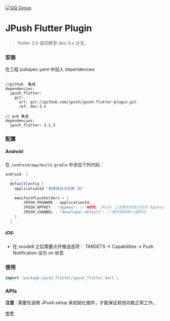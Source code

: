 [![QQ Group](https://img.shields.io/badge/QQ%20Group-862401307-red.svg)]()
# JPush Flutter Plugin
> flutter 3.0 请切换至 dev-3.x 分支。
### 安装

在工程 pubspec.yaml 中加入 dependencies

```
  
//github  集成
dependencies:
  jpush_flutter:
    git:
      url: git://github.com/jpush/jpush-flutter-plugin.git
      ref: dev-3.x
      
// pub 集成
dependencies:
  jpush_flutter: 3.1.3
```

### 配置

##### Android:

在 `/android/app/build.gradle` 中添加下列代码：

```groovy
android: {
  ....
  defaultConfig {
    applicationId "替换成自己应用 ID"
    ...
    manifestPlaceholders = [
        JPUSH_PKGNAME : applicationId,
        JPUSH_APPKEY : "appkey", // NOTE: JPush 上注册的包名对应的 Appkey.
        JPUSH_CHANNEL : "developer-default", //暂时填写默认值即可.
    ]
  }    
```
##### iOS:

- 在 xcode8 之后需要点开推送选项： TARGETS -> Capabilities -> Push Notification 设为 on 状态

### 使用

```dart
import 'package:jpush_flutter/jpush_flutter.dart';
```

### APIs

**注意** : 需要先调用 JPush.setup 来初始化插件，才能保证其他功能正常工作。

 [参考](./documents/APIs.md)

